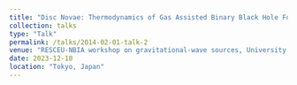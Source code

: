 ```yaml
---
title: "Disc Novae: Thermodynamics of Gas Assisted Binary Black Hole Formation in AGN Discs"
collection: talks
type: "Talk"
permalink: /talks/2014-02-01-talk-2
venue: "RESCEU-NBIA workshop on gravitational-wave sources, University of Tokyo"
date: 2023-12-10
location: "Tokyo, Japan"
---
```


